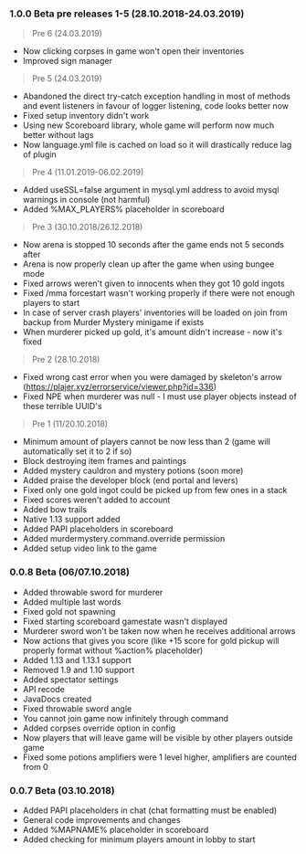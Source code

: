 ### 1.0.0 Beta pre releases 1-5 (28.10.2018-24.03.2019)
   > Pre 6 (24.03.2019)
   * Now clicking corpses in game won't open their inventories
   * Improved sign manager
   > Pre 5 (24.03.2019)
   * Abandoned the direct try-catch exception handling in most of methods and event listeners in favour of logger
   listening, code looks better now
   * Fixed setup inventory didn't work
   * Using new Scoreboard library, whole game will perform now much better without lags
   * Now language.yml file is cached on load so it will drastically reduce lag of plugin
   > Pre 4 (11.01.2019-06.02.2019)
   * Added useSSL=false argument in mysql.yml address to avoid mysql warnings in console (not harmful)
   * Added %MAX_PLAYERS% placeholder in scoreboard
   > Pre 3 (30.10.2018/26.12.2018)
   * Now arena is stopped 10 seconds after the game ends not 5 seconds after
   * Arena is now properly clean up after the game when using bungee mode
   * Fixed arrows weren't given to innocents when they got 10 gold ingots
   * Fixed /mma forcestart wasn't working properly if there were not enough players to start
   * In case of server crash players' inventories will be loaded on join from backup from Murder Mystery minigame if exists
   * When murderer picked up gold, it's amount didn't increase - now it's fixed
   > Pre 2 (28.10.2018)
   * Fixed wrong cast error when you were damaged by skeleton's arrow (https://plajer.xyz/errorservice/viewer.php?id=336)
   * Fixed NPE when murderer was null - I must use player objects instead of these terrible UUID's
   > Pre 1 (11/20.10.2018)
   * Minimum amount of players cannot be now less than 2 (game will automatically set it to 2 if so)
   * Block destroying item frames and paintings
   * Added mystery cauldron and mystery potions (soon more)
   * Added praise the developer block (end portal and levers)
   * Fixed only one gold ingot could be picked up from few ones in a stack
   * Fixed scores weren't added to account
   * Added bow trails
   * Native 1.13 support added
   * Added PAPI placeholders in scoreboard
   * Added murdermystery.command.override permission
   * Added setup video link to the game

### 0.0.8 Beta (06/07.10.2018)
* Added throwable sword for murderer
* Added multiple last words
* Fixed gold not spawning
* Fixed starting scoreboard gamestate wasn't displayed
* Murderer sword won't be taken now when he receives additional arrows
* Now actions that gives you score (like +15 score for gold pickup will properly format without %action% placeholder)
* Added 1.13 and 1.13.1 support
* Removed 1.9 and 1.10 support
* Added spectator settings
* API recode
* JavaDocs created
* Fixed throwable sword angle
* You cannot join game now infinitely through command
* Added corpses override option in config
* Now players that will leave game will be visible by other players outside game
* Fixed some potions amplifiers were 1 level higher, amplifiers are counted from 0

### 0.0.7 Beta (03.10.2018)
* Added PAPI placeholders in chat (chat formatting must be enabled)
* General code improvements and changes
* Added %MAPNAME% placeholder in scoreboard
* Added checking for minimum players amount in lobby to start